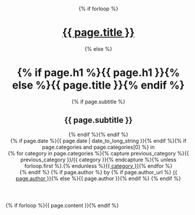 <header>
  <hgroup>
    {% if forloop %}<h1><a href={{ page.url }}>{{ page.title }}</a></h1>{% else %}<h1>{% if page.h1 %}{{ page.h1 }}{% else %}{{ page.title }}{% endif %}</h1>{% if page.subtitle %}
  <h2>{{ page.subtitle }}</h2>{% endif %}{% endif %}
  </hgroup>
  {% if page.date %}<time pubdate=pubdate datetime={{ page.date | date_to_xmlschema }}>{{ page.date | date_to_long_string }}</time>{% endif %}{% if page.categories and page.categories[0] %} in
  <nav>{% for category in page.categories %}{% capture previous_category %}{{ previous_category }}/{{ category }}{% endcapture %}{% unless forloop.first %}.{% endunless %}<a href="{{ previous_category }}" rel=tag>{{ category }}</a>{% endfor %}</nav>
  {% endif %}
  {% if page.author %} by {% if page.author_url %} <a href="{{ page.author_url }}" rel=author>{{ page.author }}</a>{% else %}{{ page.author }}{% endif %}
{% endif %}</header>
{% if forloop %}{{ page.content }}{% endif %}